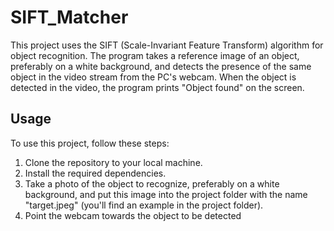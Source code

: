 # SIFT_Matcher

This project uses the SIFT (Scale-Invariant Feature Transform) algorithm for object recognition. The program takes a reference image of an object, preferably on a white background, and detects the presence of the same object in the video stream from the PC's webcam. When the object is detected in the video, the program prints "Object found" on the screen.

## Usage

To use this project, follow these steps:

1. Clone the repository to your local machine.
2. Install the required dependencies.
3. Take a photo of the object to recognize, preferably on a white background, and put this image into the project folder with the name "target.jpeg" (you'll find an example in the project folder).
4. Point the webcam towards the object to be detected
